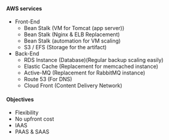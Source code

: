 #### AWS services
- Front-End
	- Bean Stalk (VM for Tomcat (app server))
	- Bean Stalk (Nginx & ELB Replacement)
	- Bean Stalk (automation for VM scaling)
	- S3 / EFS (Storage for the artifact)
- Back-End
	- RDS Instance  (Database)(Regular backup scaling easily)
	- Elastic Cache  (Replacement for memcached instance)
	- Active-MQ      (Replacement for RabbitMQ instance)
	- Route 53         (For DNS)
	- Cloud Front     (Content Delivery Network)

#### Objectives
- Flexibility
- No upfront cost
- IAAS
- PAAS & SAAS



